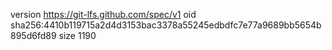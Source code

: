 version https://git-lfs.github.com/spec/v1
oid sha256:4410b119715a2d4d3153bac3378a55245edbdfc7e77a9689bb5654b895d6fd89
size 1190
